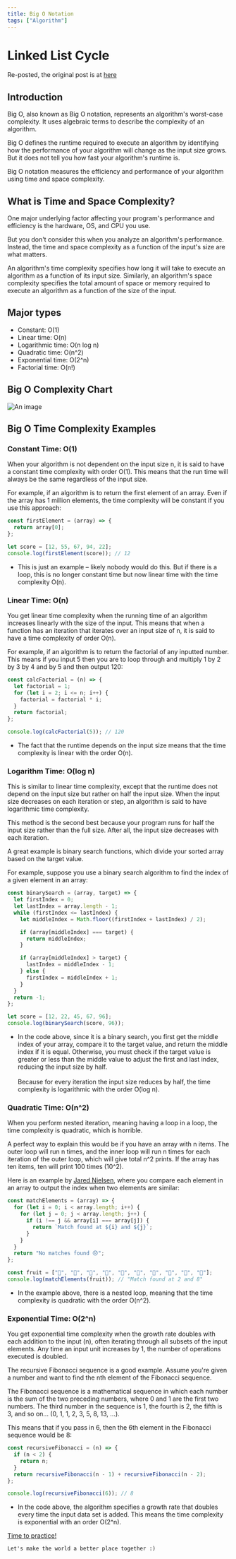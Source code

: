 ```yaml
---
title: Big O Notation
tags: ["Algorithm"]
---
```

# Linked List Cycle
Re-posted, the original post is at <a href="https://www.freecodecamp.org/news/big-o-cheat-sheet-time-complexity-chart/">here</a>

## Introduction

Big O, also known as Big O notation, represents an algorithm's worst-case complexity. It uses algebraic terms to describe the complexity of an algorithm.

Big O defines the runtime required to execute an algorithm by identifying how the performance of your algorithm will change as the input size grows. But it does not tell you how fast your algorithm's runtime is.

Big O notation measures the efficiency and performance of your algorithm using time and space complexity.

## What is Time and Space Complexity?

One major underlying factor affecting your program's performance and efficiency is the hardware, OS, and CPU you use.

But you don't consider this when you analyze an algorithm's performance. Instead, the time and space complexity as a function of the input's size are what matters.

An algorithm's time complexity specifies how long it will take to execute an algorithm as a function of its input size. Similarly, an algorithm's space complexity specifies the total amount of space or memory required to execute an algorithm as a function of the size of the input.

## Major types

- Constant: O(1)
- Linear time: O(n)
- Logarithmic time: O(n log n)
- Quadratic time: O(n^2)
- Exponential time: O(2^n)
- Factorial time: O(n!)

## Big O Complexity Chart
![An image](./big-o-complecity-chart.png) <br>

## Big O Time Complexity Examples

### Constant Time: O(1)
When your algorithm is not dependent on the input size n, it is said to have a constant time complexity with order O(1). This means that the run time will always be the same regardless of the input size.

For example, if an algorithm is to return the first element of an array. Even if the array has 1 million elements, the time complexity will be constant if you use this approach:
```js
const firstElement = (array) => {
  return array[0];
};

let score = [12, 55, 67, 94, 22];
console.log(firstElement(score)); // 12
```
- This is just an example – likely nobody would do this. But if there is a loop, this is no longer constant time but now linear time with the time complexity O(n).

### Linear Time: O(n)
You get linear time complexity when the running time of an algorithm increases linearly with the size of the input. This means that when a function has an iteration that iterates over an input size of n, it is said to have a time complexity of order O(n).

For example, if an algorithm is to return the factorial of any inputted number. This means if you input 5 then you are to loop through and multiply 1 by 2 by 3 by 4 and by 5 and then output 120:
```js
const calcFactorial = (n) => {
  let factorial = 1;
  for (let i = 2; i <= n; i++) {
    factorial = factorial * i;
  }
  return factorial;
};

console.log(calcFactorial(5)); // 120
```
- The fact that the runtime depends on the input size means that the time complexity is linear with the order O(n).


### Logarithm Time: O(log n)
This is similar to linear time complexity, except that the runtime does not depend on the input size but rather on half the input size. When the input size decreases on each iteration or step, an algorithm is said to have logarithmic time complexity.

This method is the second best because your program runs for half the input size rather than the full size. After all, the input size decreases with each iteration.

A great example is binary search functions, which divide your sorted array based on the target value.

For example, suppose you use a binary search algorithm to find the index of a given element in an array:
```js
const binarySearch = (array, target) => {
  let firstIndex = 0;
  let lastIndex = array.length - 1;
  while (firstIndex <= lastIndex) {
    let middleIndex = Math.floor((firstIndex + lastIndex) / 2);

    if (array[middleIndex] === target) {
      return middleIndex;
    }

    if (array[middleIndex] > target) {
      lastIndex = middleIndex - 1;
    } else {
      firstIndex = middleIndex + 1;
    }
  }
  return -1;
};

let score = [12, 22, 45, 67, 96];
console.log(binarySearch(score, 96));
```
- In the code above, since it is a binary search, you first get the middle index of your array, compare it to the target value, and return the middle index if it is equal. Otherwise, you must check if the target value is greater or less than the middle value to adjust the first and last index, reducing the input size by half.<br><br>
Because for every iteration the input size reduces by half, the time complexity is logarithmic with the order O(log n).

### Quadratic Time: O(n^2)
When you perform nested iteration, meaning having a loop in a loop, the time complexity is quadratic, which is horrible.

A perfect way to explain this would be if you have an array with n items. The outer loop will run n times, and the inner loop will run n times for each iteration of the outer loop, which will give total n^2 prints. If the array has ten items, ten will print 100 times (10^2).

Here is an example by  <a href="https://jarednielsen.com/big-o-quadratic-time-complexity/">Jared Nielsen</a>, where you compare each element in an array to output the index when two elements are similar:
```js
const matchElements = (array) => {
  for (let i = 0; i < array.length; i++) {
    for (let j = 0; j < array.length; j++) {
      if (i !== j && array[i] === array[j]) {
        return `Match found at ${i} and ${j}`;
      }
    }
  }
  return "No matches found 😞";
};

const fruit = ["🍓", "🍐", "🍊", "🍌", "🍍", "🍑", "🍎", "🍈", "🍊", "🍇"];
console.log(matchElements(fruit)); // "Match found at 2 and 8"
```
- In the example above, there is a nested loop, meaning that the time complexity is quadratic with the order O(n^2).

### Exponential Time: O(2^n)
You get exponential time complexity when the growth rate doubles with each addition to the input (n), often iterating through all subsets of the input elements. Any time an input unit increases by 1, the number of operations executed is doubled.

The recursive Fibonacci sequence is a good example. Assume you're given a number and want to find the nth element of the Fibonacci sequence.

The Fibonacci sequence is a mathematical sequence in which each number is the sum of the two preceding numbers, where 0 and 1 are the first two numbers. The third number in the sequence is 1, the fourth is 2, the fifth is 3, and so on... (0, 1, 1, 2, 3, 5, 8, 13, …).

This means that if you pass in 6, then the 6th element in the Fibonacci sequence would be 8:
```js
const recursiveFibonacci = (n) => {
  if (n < 2) {
    return n;
  }
  return recursiveFibonacci(n - 1) + recursiveFibonacci(n - 2);
};

console.log(recursiveFibonacci(6)); // 8
```
- In the code above, the algorithm specifies a growth rate that doubles every time the input data set is added. This means the time complexity is exponential with an order O(2^n).





[Time to practice!](https://cheffyjonny.github.io/blog/Playground/linked-list-cycle)


```
Let's make the world a better place together :)
```

